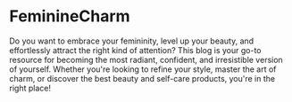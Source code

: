 # FeminineCharm
Do you want to embrace your femininity, level up your beauty, and effortlessly attract the right kind of attention? This blog is your go-to resource for becoming the most radiant, confident, and irresistible version of yourself. Whether you're looking to refine your style, master the art of charm, or discover the best beauty and self-care products, you're in the right place!
